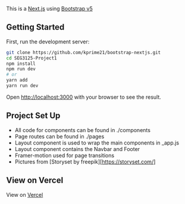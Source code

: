 This is a [Next.js](https://nextjs.org/) using [Bootstrap v5](https://getbootstrap.com/docs/5.0/getting-started/introduction/)

## Getting Started

First, run the development server:

```bash
git clone https://github.com/kprime21/bootstrap-nextjs.git
cd SEG3125-Project1
npm install
npm run dev
# or
yarn add
yarn run dev
```

Open [http://localhost:3000](http://localhost:3000) with your browser to see the result.


## Project Set Up

- All code for components can be found in ./components
- Page routes can be found in ./pages
- Layout component is used to wrap the main components in _app.js
- Layout component contains the Navbar and Footer
- Framer-motion used for page transitions
- Pictures from [Storyset by freepik][https://storyset.com/]


## View on Vercel
View on [Vercel](https://magnoliavet.vercel.app/)
